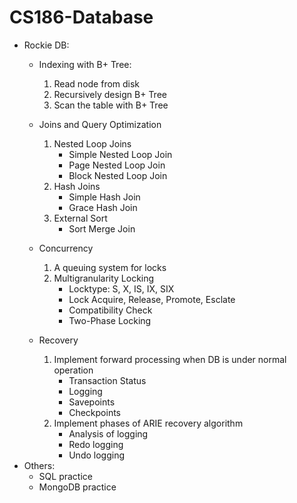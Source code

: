 # CS186-Database
- Rockie DB:
  - Indexing with B+ Tree:

    1. Read node from disk
    2. Recursively design B+ Tree
    3. Scan the table with B+ Tree
  - Joins and Query Optimization
    1. Nested Loop Joins
        - Simple Nested Loop Join
        - Page Nested Loop Join
        - Block Nested Loop Join
     2. Hash Joins
        - Simple Hash Join
        - Grace Hash Join
     3. External Sort
        - Sort Merge Join
  - Concurrency
    1. A queuing system for locks
    2. Multigranularity Locking
        - Locktype: S, X, IS, IX, SIX 
        - Lock Acquire, Release, Promote, Esclate
        - Compatibility Check
        - Two-Phase Locking
  - Recovery
    1. Implement forward processing when DB is under normal operation
        - Transaction Status
        - Logging
        - Savepoints
        - Checkpoints
    2. Implement phases of ARIE recovery algorithm
        - Analysis of logging
        - Redo logging
        - Undo logging
- Others:
  - SQL practice
  - MongoDB practice

